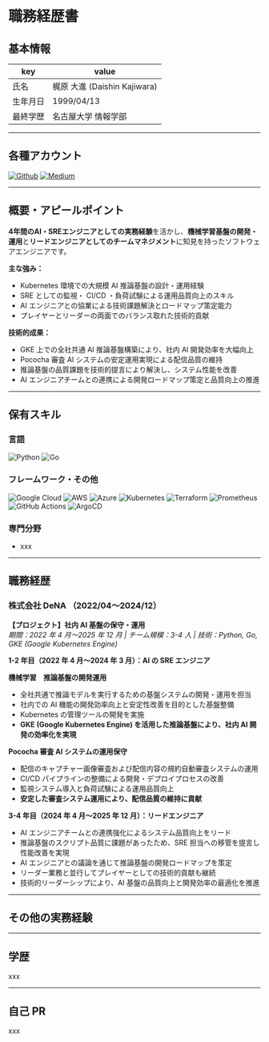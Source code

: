 # 職務経歴書

## 基本情報

| key      | value                        |
|----------|------------------------------|
| 氏名     | 梶原 大進 (Daishin Kajiwara) |
| 生年月日 | 1999/04/13                   |
| 最終学歴 | 名古屋大学 情報学部          |

---

## 各種アカウント

<p>
  <a href="https://github.com/shin04" target="_blank"><img alt="Github" src="https://img.shields.io/badge/shin04-%2312100E.svg?&style=flat-square&logo=Github&logoColor=white" /></a>
  <a href="https://qiita.com/shin04" target="_blank"><img alt="Medium" src="https://img.shields.io/badge/shin04-55C500.svg?&style=flat-square&logo=qiita&logoColor=white" /></a>
</p>

---

## 概要・アピールポイント

**4年間のAI・SREエンジニアとしての実務経験**を活かし、**機械学習基盤の開発・運用**と**リードエンジニアとしてのチームマネジメント**に知見を持ったソフトウェアエンジニアです。

**主な強み：**

- Kubernetes 環境での大規模 AI 推論基盤の設計・運用経験
- SRE としての監視・ CI/CD ・負荷試験による運用品質向上のスキル  
- AI エンジニアとの協業による技術課題解決とロードマップ策定能力
- プレイヤーとリーダーの両面でのバランス取れた技術的貢献

**技術的成果：**

- GKE 上での全社共通 AI 推論基盤構築により、社内 AI 開発効率を大幅向上
- Pococha 審査 AI システムの安定運用実現による配信品質の維持
- 推論基盤の品質課題を技術的提言により解決し、システム性能を改善
- AI エンジニアチームとの連携による開発ロードマップ策定と品質向上の推進

---

## 保有スキル

### 言語

<p>
  <img alt="Python" src="https://img.shields.io/badge/-Python-3776AB?style=flat-square&logo=Python&logoColor=white" />
  <img alt="Go" src="https://img.shields.io/badge/-Go-00ADD8?style=flat-square&logo=go&logoColor=white" />
</p>

### フレームワーク・その他

<p>
  <img alt="Google Cloud" src="https://img.shields.io/badge/-Google%20Cloud-4285F4?style=flat-square&logo=google-cloud&logoColor=white" />
  <img alt="AWS" src="https://img.shields.io/badge/-AWS-232F3E?style=flat-square&logo=amazon-aws&logoColor=white" />
  <img alt="Azure" src="https://img.shields.io/badge/-Azure-0078D4?style=flat-square&logo=microsoft-azure&logoColor=white" />
  <img alt="Kubernetes" src="https://img.shields.io/badge/-Kubernetes-326CE5?style=flat-square&logo=kubernetes&logoColor=white" />
  <img alt="Terraform" src="https://img.shields.io/badge/-Terraform-623CE4?style=flat-square&logo=terraform&logoColor=white" />
  <img alt="Prometheus" src="https://img.shields.io/badge/-Prometheus-E6522C?style=flat-square&logo=prometheus&logoColor=white" />
  <img alt="GitHub Actions" src="https://img.shields.io/badge/-GitHub%20Actions-2088FF?style=flat-square&logo=github-actions&logoColor=white" />
  <img alt="ArgoCD" src="https://img.shields.io/badge/-ArgoCD-EF7B4D?style=flat-square&logo=argo&logoColor=white" />
</p>

### 専門分野

- xxx

---

## 職務経歴

### 株式会社 DeNA （2022/04〜2024/12）

**【プロジェクト】社内 AI 基盤の保守・運用**  
_期間：2022 年 4 月〜2025 年 12 月 | チーム規模：3-4 人 | 技術：Python, Go, GKE (Google Kubernetes Engine)_

**1-2 年目（2022 年 4 月〜2024 年 3 月）：AI の SRE エンジニア**

**機械学習　推論基盤の開発運用**

- 全社共通で推論モデルを実行するための基盤システムの開発・運用を担当
- 社内での AI 機能の開発効率向上と安定性改善を目的とした基盤整備
- Kubernetes の管理ツールの開発を実施
- **GKE (Google Kubernetes Engine) を活用した推論基盤により、社内 AI 開発の効率化を実現**

**Pococha 審査 AI システムの運用保守**

- 配信のキャプチャー画像審査および配信内容の規約自動審査システムの運用
- CI/CD パイプラインの整備による開発・デプロイプロセスの改善
- 監視システム導入と負荷試験による運用品質向上
- **安定した審査システム運用により、配信品質の維持に貢献**

**3-4 年目（2024 年 4 月〜2025 年 12 月）：リードエンジニア**

- AI エンジニアチームとの連携強化によるシステム品質向上をリード
- 推論基盤のスクリプト品質に課題があったため、SRE 担当への移管を提言し性能改善を実現
- AI エンジニアとの議論を通じて推論基盤の開発ロードマップを策定
- リーダー業務と並行してプレイヤーとしての技術的貢献も継続
- 技術的リーダーシップにより、AI 基盤の品質向上と開発効率の最適化を推進

---

## その他の実務経験

---

## 学歴

xxx

---

## 自己 PR

xxx
